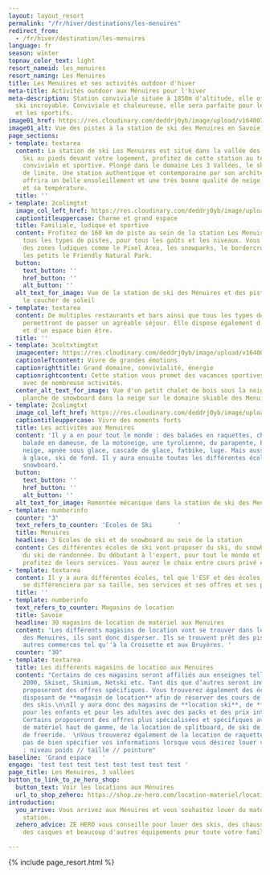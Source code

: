 ```yaml
---
layout: layout_resort
permalink: "/fr/hiver/destinations/les-menuires"
redirect_from:
  - /fr/hiver/destination/les-menuires
language: fr
season: winter
topnav_color_text: light
resort_nameid: les_menuires
resort_naming: Les Menuires
title: Les Menuires et ses activités outdoor d'hiver
meta-title: Activités outdoor aux Ménuires pour l'hiver
meta-description: Station conviviale située à 1850m d'altitude, elle offre un domaine de
  ski incroyable. Conviviale et chaleureuse, elle sera parfaite pour les familles
  et les sportifs.
image01_href: https://res.cloudinary.com/deddrj0yb/image/upload/v1640075420/website/resorts/les%20menuires/yann-allegre-dabLvaCrd1M-unsplash_xdjd2l.jpg
image01_alt: Vue des pistes à la station de ski des Menuires en Savoie, France
page_sections:
- template: textarea
  content: La station de ski Les Menuires est situé dans la vallée des Bellevilles.
    Ski au pieds devant votre logement, profitez de cette station au tempérament familiale,
    conviviale et sportive. Plongé dans le domaine Les 3 Vallées, le ski n'aura pas
    de limite. Une station authentique et contemporaine par son architecture.  Elle
    offrira un belle ensoleillement et une très bonne qualité de neige par son altitude
    et sa température.
  title: ''
- template: 2colimgtxt
  image_col_left_href: https://res.cloudinary.com/deddrj0yb/image/upload/v1640185376/website/resorts/les%20menuires/Les_menuires_sglvm0.jpg
  captiontitleuppercase: Charme et grand espace
  title: Familiale, ludique et sportive
  content: Profitez de 160 km de piste au sein de la station Les Menuires. Elles proposent
    tous les types de pistes, pour tous les goûts et les niveaux. Vous trouverez également
    des zones ludiques comme le Pixel Area, les snowparks, le bordercross et pour
    les petits le Friendly Natural Park.
  button:
    text_button: ''
    href_button: ''
    alt_button: ''
  alt_text_for_image: Vue de la station de ski des Ménuires et des pistes de ski avec
    le coucher de soleil
- template: textarea
  content: De multiples restaurants et bars ainsi que tous les types de logement vous
    permettront de passer un agréable séjour. Elle dispose également d'un centre sportif,
    et d'un espace bien être.
  title: ''
- template: 3coltxtimgtxt
  imagecenter: https://res.cloudinary.com/deddrj0yb/image/upload/v1640075420/website/resorts/les%20menuires/yann-allegre-dabLvaCrd1M-unsplash_xdjd2l.jpg
  captionleftcontent: Vivre de grandes émotions
  captionrighttitle: Grand domaine, convivialité, énergie
  captionrightcontent: Cette station vous promet des vacances sportives, familiale
    avec de nombreuse activités.
  center_alt_text_for_image: Vue d'un petit chalet de bois sous la neige avec une
    planche de snowboard dans la neige sur le domaine skiable des Menuires
- template: 2colimgtxt
  image_col_left_href: https://res.cloudinary.com/deddrj0yb/image/upload/v1640185376/website/resorts/les%20menuires/yann-allegre-nQdPvCe_SsA-unsplash_kzma6r.jpg
  captiontitleuppercase: Vivre des moments forts
  title: Les activités aux Menuires
  content: 'Il y a en pour tout le monde : des balades en raquettes, chien de traineau,
    balade en dameuse, de la motoneige, une tyrolienne, du parapente, karting sur
    neige, apnée sous glace, cascade de glace, fatbike, luge. Mais aussi patinage
    à glace, ski de fond. Il y aura ensuite toutes les différentes école de ski et
    snowboard.'
  button:
    text_button: ''
    href_button: ''
    alt_button: ''
  alt_text_for_image: Remontée mécanique dans la station de ski des Menuires
- template: numberinfo
  counter: "3"
  text_refers_to_counter: 'Ecoles de Ski       '
  title: Menuires
  headline: 3 Ecoles de ski et de snowboard au sein de la station
  content: Ces différentes écoles de ski vont proposer du ski, du snowboard, du freeride,
    du ski de randonnée. Du débutant à l'expert, pour tout le monde et tout les goûts,
    profitez de leurs services. Vous aurez le choix entre cours privé et collectif.
- template: textarea
  content: Il y a aura différentes écoles, tel que l'ESF et des écoles indépendantes.  Chacune
    se différenciera par sa taille, ses services et ses offres et ses pratiques.
  title: ''
- template: numberinfo
  text_refers_to_counter: Magasins de location
  title: Savoie
  headline: 30 magasins de location de matériel aux Menuires
  content: 'Les différents magasins de location vont se trouver dans les 6 villages
    des Menuires, ils sont donc disperser. Ils se trouvent prêt des pistes et des
    autres commerces tel qu''à la Croisette et aux Bruyères. '
  counter: "30"
- template: textarea
  title: Les différents magasins de location aux Menuires
  content: "Certains de ces magasins seront affiliés aux enseignes telles que Sport
    2000, Skiset, Skimium, Netski etc. Tant dis que d’autres seront indépendants et
    proposeront des offres spécifiques. Vous trouverez également des écoles de ski
    disposant de **magasin de location** afin de réserver des cours de ski et de louer
    des skis.\n\nIl y aura donc des magasins de **location ski**, de **location snowboard**
    pour les enfants et pour les adultes avec des packs et des prix intéressants.
    Certains proposeront des offres plus spécialisées et spécifiques avec de la location
    de matériel haut de gamme, de la location de splitboard, de ski de randonnée et
    de freeride.  \nVous trouverez également de la location de raquette et de luge.\n\nN’oubliez
    pas de bien spécifier vos informations lorsque vous désirez louer votre matériel
    : niveau poids // taille // pointure"
baseline: 'Grand espace   '
engage: 'test test test test test test test test '
page_title: Les Menuires, 3 vallées
button_to_link_to_ze_hero_shop:
  button_text: Voir les locations aux Ménuires
  url_to_shop_zehero: https://shop.ze-hero.com/location-materiel/location-ski/location-ski-enfant?station=les-menuires&equipmentslug=%2Flocation-ski&rental_quality=0&oldslug=%2Flocation-ski&subslug=%2Flocation-ski-adulte&start-date=25%2F12%2F2021&number_rental_days=1
introduction:
  you_arrive: Vous arrivez aux Ménuires et vous souhaitez louer du matériel dans cette
    station.
  zehero_advice: ZE HERO vous conseille pour louer des skis, des chaussures de ski,
    des casques et beaucoup d'autres équipements pour toute votre famille

---
```

{% include page_resort.html %}